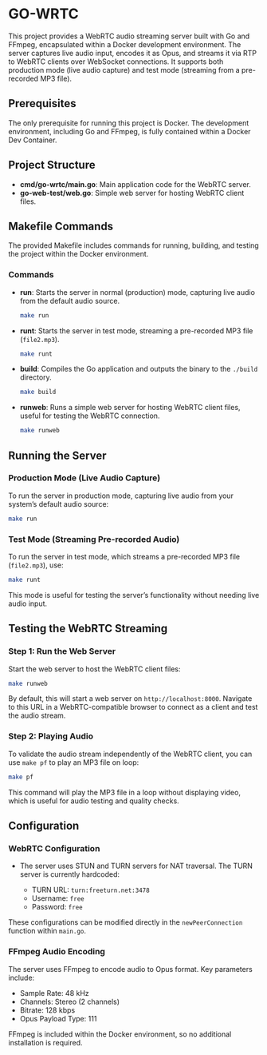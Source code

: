 # GO-WRTC

This project provides a WebRTC audio streaming server built with Go and FFmpeg, encapsulated within a Docker development environment. The server captures live audio input, encodes it as Opus, and streams it via RTP to WebRTC clients over WebSocket connections. It supports both production mode (live audio capture) and test mode (streaming from a pre-recorded MP3 file).

## Prerequisites

The only prerequisite for running this project is Docker. The development environment, including Go and FFmpeg, is fully contained within a Docker Dev Container.

## Project Structure

- **cmd/go-wrtc/main.go**: Main application code for the WebRTC server.
- **go-web-test/web.go**: Simple web server for hosting WebRTC client files.

## Makefile Commands

The provided Makefile includes commands for running, building, and testing the project within the Docker environment.

### Commands

- **run**: Starts the server in normal (production) mode, capturing live audio from the default audio source.

  ```bash
  make run
  ```

- **runt**: Starts the server in test mode, streaming a pre-recorded MP3 file (`file2.mp3`).

  ```bash
  make runt
  ```

- **build**: Compiles the Go application and outputs the binary to the `./build` directory.

  ```bash
  make build
  ```

- **runweb**: Runs a simple web server for hosting WebRTC client files, useful for testing the WebRTC connection.

  ```bash
  make runweb
  ```

## Running the Server

### Production Mode (Live Audio Capture)

To run the server in production mode, capturing live audio from your system’s default audio source:

```bash
make run
```

### Test Mode (Streaming Pre-recorded Audio)

To run the server in test mode, which streams a pre-recorded MP3 file (`file2.mp3`), use:

```bash
make runt
```

This mode is useful for testing the server’s functionality without needing live audio input.

## Testing the WebRTC Streaming

### Step 1: Run the Web Server

Start the web server to host the WebRTC client files:

```bash
make runweb
```

By default, this will start a web server on `http://localhost:8000`. Navigate to this URL in a WebRTC-compatible browser to connect as a client and test the audio stream.

### Step 2: Playing Audio

To validate the audio stream independently of the WebRTC client, you can use `make pf` to play an MP3 file on loop:

```bash
make pf
```

This command will play the MP3 file in a loop without displaying video, which is useful for audio testing and quality checks.

## Configuration

### WebRTC Configuration

- The server uses STUN and TURN servers for NAT traversal. The TURN server is currently hardcoded:

  - TURN URL: `turn:freeturn.net:3478`
  - Username: `free`
  - Password: `free`

These configurations can be modified directly in the `newPeerConnection` function within `main.go`.

### FFmpeg Audio Encoding

The server uses FFmpeg to encode audio to Opus format. Key parameters include:

- Sample Rate: 48 kHz
- Channels: Stereo (2 channels)
- Bitrate: 128 kbps
- Opus Payload Type: 111

FFmpeg is included within the Docker environment, so no additional installation is required.
